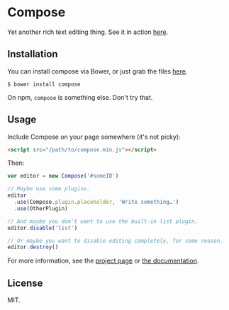 # Compose

Yet another rich text editing thing. See it in action [here](http://thevenard.me/compose).

## Installation

You can install compose via Bower, or just grab the files [here](https://github.com/lucthev/compose/releases/tag/v0.0.1).

```
$ bower install compose
```

On npm, `compose` is something else. Don't try that.

## Usage

Include Compose on your page somewhere (it's not picky):

```html
<script src="/path/to/compose.min.js"></script>
```

Then:

```javascript
var editor = new Compose('#someID')

// Maybe use some plugins.
editor
  .use(Compose.plugin.placeholder, 'Write something…')
  .use(OtherPlugin)

// And maybe you don't want to use the built-in list plugin.
editor.disable('list')

// Or maybe you want to disable editing completely, for some reason.
editor.destroy()
```

For more information, see the [project page](http://lucthev.github.io/compose) or [the documentation](https://github.com/lucthev/compose-toolbar/tree/master/docs).

## License

MIT.
